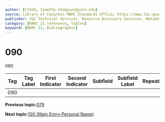 ```yaml
---
author: [tt434, timothy.thompson@yale.edu]
source: Library of Congress MARC Standards Office, https://www.loc.gov/marc/bibliographic/bd090.html
publisher: YUL Technical Services, Resource Discovery Services, Metadata Services Unit
category: [MARC 21 reference, Tables]
keyword: [MARC 21, Bibliographic]
---
```


# 090

090

|Tag|Tag Label|First Indicator|Second Indicator|Subfield|Subfield Label|Repeatable|
|---|---------|---------------|----------------|--------|--------------|----------|
|090| | | | | | |

**Previous topic:**[079](../tables/079_bib_table.md)

**Next topic:**[100 \(Main Entry-Personal Name\)](../tables/100_bib_table.md)

